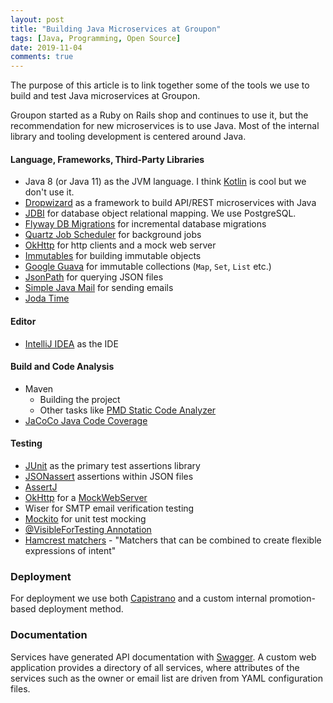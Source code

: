 ```yaml
---
layout: post
title: "Building Java Microservices at Groupon"
tags: [Java, Programming, Open Source]
date: 2019-11-04
comments: true
---
```


The purpose of this article is to link together some of the tools we use to build and test Java microservices at Groupon.

Groupon started as a Ruby on Rails shop and continues to use it, but the recommendation for new microservices is to use Java. Most of the internal library and tooling development is centered around Java.

#### Language, Frameworks, Third-Party Libraries

* Java 8 (or Java 11) as the JVM language. I think [Kotlin](https://kotlinlang.org/) is cool but we don't use it.
* [Dropwizard](https://www.dropwizard.io/) as a framework to build API/REST microservices with Java
* [JDBI](http://jdbi.org/) for database object relational mapping. We use PostgreSQL.
* [Flyway DB Migrations](https://flywaydb.org/) for incremental database migrations
* [Quartz Job Scheduler](http://www.quartz-scheduler.org/) for background jobs
* [OkHttp](https://square.github.io/okhttp/) for http clients and a mock web server
* [Immutables](https://github.com/immutables/immutables/) for building immutable objects
* [Google Guava](https://github.com/google/guava) for immutable collections (`Map`, `Set`, `List` etc.)
* [JsonPath](https://github.com/json-path/JsonPath) for querying JSON files
* [Simple Java Mail](http://www.simplejavamail.org) for sending emails
* [Joda Time](https://www.joda.org/joda-time/)


#### Editor

* [IntelliJ IDEA](https://www.jetbrains.com/idea/) as the IDE


#### Build and Code Analysis

* Maven
  * Building the project
  * Other tasks like [PMD Static Code Analyzer](https://pmd.github.io/)
* [JaCoCo Java Code Coverage](https://www.jacoco.org/jacoco/trunk/index.html)


#### Testing

* [JUnit](https://junit.org/) as the primary test assertions library
* [JSONassert](https://github.com/skyscreamer/JSONassert) assertions within JSON files
* [AssertJ](https://joel-costigliola.github.io/assertj/)
* [OkHttp](https://square.github.io/okhttp/) for a [MockWebServer](https://github.com/square/okhttp/tree/master/mockwebserver)
* Wiser for SMTP email verification testing
* [Mockito](https://site.mockito.org/) for unit test mocking
* [@VisibleForTesting Annotation](https://dzone.com/articles/two-generally-useful-guava)
* [Hamcrest matchers](http://hamcrest.org/JavaHamcrest/index) - "Matchers that can be combined to create flexible expressions of intent"

### Deployment

For deployment we use both [Capistrano](https://capistranorb.com/) and a custom internal promotion-based deployment method.

### Documentation

Services have generated API documentation with [Swagger](https://swagger.io/). A custom web application provides a directory of all services, where attributes of the services such as the owner or email list are driven from YAML configuration files.

